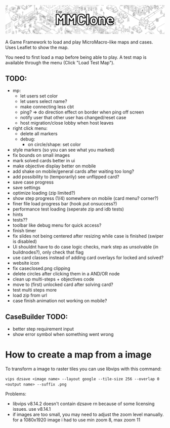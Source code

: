 ![logo](logo.png)

A Game Framework to load and play MicroMacro-like maps and cases.
Uses Leaflet to show the map.

You need to first load a map before being able to play. A test map is available through the menu (Click "Load Test Map").

## TODO:
- mp:
    - let users set color
    - let users select name?
    - make connecting less cbt
    - ping? => do direction effect on border when ping off screen
    - notify user that other user has changed/reset case
    - host migration/close lobby when host leaves
- right click menu:
    - delete all markers
    - debug:
        - on circle/shape: set color
- style markers (so you can see what you marked)
- fix bounds on small images
- mark solved cards better in ui
- make objective display better on mobile
- add shake on mobile/general cards after waiting too long?
- add possibility to (temporarily) see unflipped card?
- save case progress
- save settings
- optimize loading (zip limited?)
- show step progress (1/4) somewhere on mobile (card menu? corner?)
- finer file load progress bar (hook put onsuccess?)
- performance test loading (seperate zip and idb tests)
- hints
- tests??
- toolbar like debug menu for quick access?
- finish timer
- fix slides not being centered after resizing while case is finished (swiper is disabled)
- Ui shouldnt have to do case logic checks, mark step as unsolvable (in buildnodes?), only check that flag
- use card classes instead of adding card overlays for locked and solved?
- website icon
- fix caseclosed.png clipping
- delete circles after clicking them in a AND/OR node
- clean up multi-steps + objectives code
- move to (first) unlocked card after solving card?
- test multi steps more
- load zip from url
- case finish animation not working on mobile?

## CaseBuilder TODO:
- better step requirement input
- show error symbol when something went wrong

# How to create a map from a image
To transform a image to raster tiles you can use libvips with this command:

`vips dzsave <image name> --layout google --tile-size 256 --overlap 0 <output name> --suffix .png`


Problems:
- libvips v8.14.2 doesn't contain dzsave rn because of some licensing issues. use v8.14.1
- if images are too small, you may need to adjust the zoom level manually. for a 1080x1920 image i had to use min zoom 8, max zoom 11